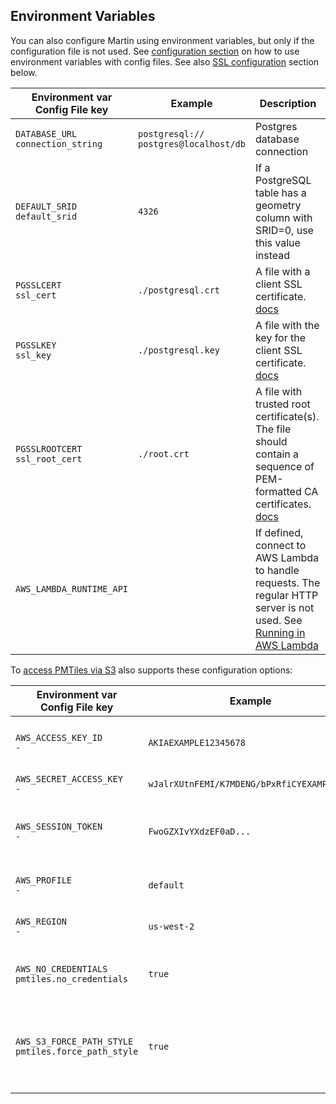 ## Environment Variables

You can also configure Martin using environment variables, but only if the configuration file is not used.
See [configuration section](config-file.md) on how to use environment variables with config files.
See also [SSL configuration](pg-connections.md#postgresql-ssl-connections) section below.

| Environment var <br/> Config File key    | Example                                     | Description                                                                                                                                                                                                |
|------------------------------------------|---------------------------------------------|------------------------------------------------------------------------------------------------------------------------------------------------------------------------------------------------------------|
| `DATABASE_URL` <br/> `connection_string` | `postgresql://`<br/>`postgres@localhost/db` | Postgres database connection                                                                                                                                                                               |
| `DEFAULT_SRID` <br/> `default_srid`      | `4326`                                      | If a PostgreSQL table has a geometry column with SRID=0, use this value instead                                                                                                                            |
| `PGSSLCERT` <br/> `ssl_cert`             | `./postgresql.crt`                          | A file with a client SSL certificate. [docs](https://www.postgresql.org/docs/current/libpq-connect.html#LIBPQ-CONNECT-SSLCERT)                                                                             |
| `PGSSLKEY` <br/> `ssl_key`               | `./postgresql.key`                          | A file with the key for the client SSL certificate. [docs](https://www.postgresql.org/docs/current/libpq-connect.html#LIBPQ-CONNECT-SSLKEY)                                                                |
| `PGSSLROOTCERT` <br/> `ssl_root_cert`    | `./root.crt`                                | A file with trusted root certificate(s). The file should contain a sequence of PEM-formatted CA certificates. [docs](https://www.postgresql.org/docs/current/libpq-connect.html#LIBPQ-CONNECT-SSLROOTCERT) |
| `AWS_LAMBDA_RUNTIME_API`                 |                                             | If defined, connect to AWS Lambda to handle requests. The regular HTTP server is not used. See [Running in AWS Lambda](run-with-lambda.md)                                                                 |

To [access PMTiles via S3](sources-files.md#serving-pmtiles-via-s3) also supports these configuration options:

| Environment var <br/> Config File key                      | Example                                    | Description                                                                                                                                                               |
| ---------------------------------------------------------- | ------------------------------------------ | ------------------------------------------------------------------------------------------------------------------------------------------------------------------------- |
| `AWS_ACCESS_KEY_ID` <br/> `-`                              | `AKIAEXAMPLE12345678`                      | AWS access key ID used for authenticating requests when using long-term or temporary credentials.                                                                         |
| `AWS_SECRET_ACCESS_KEY` <br/> `-`                          | `wJalrXUtnFEMI/K7MDENG/bPxRfiCYEXAMPLEKEY` | AWS secret access key paired with the access key ID.                                                                                                                      |
| `AWS_SESSION_TOKEN` <br/> `-`                              | `FwoGZXIvYXdzEF0aD...`                     | Session token used with temporary security credentials (e.g., from AWS STS). Required if you're using `AssumeRole`.                                                       |
| `AWS_PROFILE` <br/> `-`                                    | `default`                                  | Specifies which named profile to use from the AWS credentials/config files.                                                                                               |
| `AWS_REGION` <br/> `-`                                     | `us-west-2`                                | Sets the AWS region to send requests to, e.g., `us-east-1`, `eu-central-1`.                                                                                               |
| `AWS_NO_CREDENTIALS` <br/> `pmtiles.no_credentials`        | `true`                                     | Disable credential loading and to send requests anonymously for publicly available buckets.                                                                               |
| `AWS_S3_FORCE_PATH_STYLE` <br/> `pmtiles.force_path_style` | `true`                                     | Forces the AWS SDK to use path-style URLs for S3 like `s3.amazonaws.com/bucket/key`) instead of virtual-hosted style. Useful for local S3-compatible services like MinIO. |
